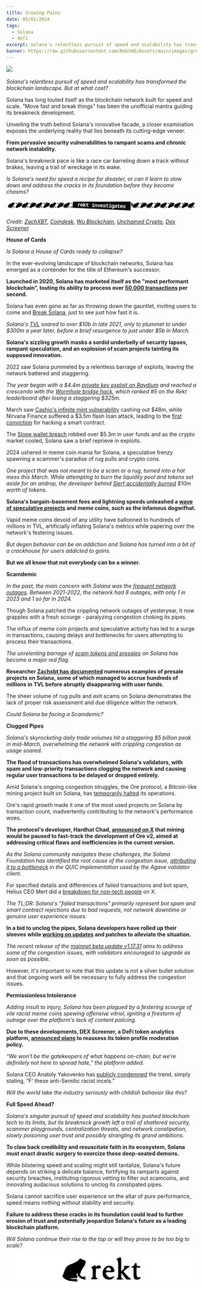 ```yaml
---
title: Growing Pains
date: 05/01/2024
tags:
  - Solana
  - defi
excerpt: Solana's relentless pursuit of speed and scalability has transformed the blockchain landscape. But at what cost?
banner: https://raw.githubusercontent.com/RektHQ/Assets/main/images/growing-pains-header.png
---
```

![](https://raw.githubusercontent.com/RektHQ/Assets/main/images/2023/01/growing-pains-header.png)







_Solana's relentless pursuit of speed and scalability has transformed the blockchain landscape. But at what cost?_

  

Solana has long touted itself as the blockchain network built for speed and scale. "Move fast and break things" has been the unofficial mantra guiding its breakneck development.

  

Unveiling the truth behind Solana's innovative facade, a closer examination exposes the underlying reality that lies beneath its cutting-edge veneer.

  

**From pervasive security vulnerabilities to rampant scams and chronic network instability.**

  

Solana's breakneck pace is like a race car barreling down a track without brakes, leaving a trail of wreckage in its wake.

  

_Is Solana's need for speed a recipe for disaster, or can it learn to slow down and address the cracks in its foundation before they become chasms?_

![](https://raw.githubusercontent.com/RektHQ/Assets/main/images/2021/09/rekt-investigates-linebreak.png)



_Credit: [ZachXBT](https://twitter.com/zachxbt/status/1769948459266707961), [Coindesk](https://www.coindesk.com/tech/2024/03/20/solanas-yakovenko-welcomes-meme-coin-traders-with-nothing-better-to-do/), [Wu Blockchain](https://wublock.substack.com/p/solana-outages-again-after-a-year), [Unchained Crypto](https://unchainedcrypto.com/bitcoin-style-mining-protocol-ore-halts-on-solana/), [Dex Screener](https://twitter.com/dexscreener/status/1771232117134905478)_

  

**House of Cards**

_Is Solana a House of Cards ready to collapse?_

  

In the ever-evolving landscape of blockchain networks, Solana has emerged as a contender for the title of Ethereum's successor.

  

**Launched in 2020, Solana has marketed itself as the "most performant blockchain”, touting its ability to process over [50,000 transactions](https://break.solana.com/) per second.**  
  
Solana has even gone as far as throwing down the gauntlet, inviting users to come and [Break Solana](https://break.solana.com/), just to see just how fast it is.

  

_Solana's [TVL](https://defillama.com/chain/Solana) soared to over $10b in late 2021, only to plummet to under $300m a year later, before a brief resurgence to just under $5b in March._

  

**Solana's sizzling growth masks a sordid underbelly of security lapses, rampant speculation, and an explosion of scam projects tainting its supposed innovation.**

  

2022 saw Solana pummeled by a relentless barrage of exploits, leaving the network battered and staggering.

  

_The year began with a $4.4m [private key exploit on Raydium](https://rekt.news/raydium-rekt/) and reached a crescendo with the [Wormhole bridge hack](https://rekt.news/wormhole-rekt/), which ranked #5 on the Rekt leaderboard after losing a staggering $325m._

  

March saw [Cashio's infinite mint vulnerability](https://rekt.news/cashio-rekt/) cashing out $48m, while Nirvana Finance suffered a $3.5m flash loan attack, leading to the [first conviction](https://blockworks.co/news/nirvana-finance-hacker-sentenced) for hacking a smart contract.

  

The [Slope wallet breach](https://rekt.news/unsolved-mystery/) robbed over $5.3m in user funds and as the crypto market cooled, Solana saw a brief reprieve in exploits.

  
2024 ushered in meme coin mania for Solana, a speculative frenzy spawning a scammer's paradise of rug pulls and crypto cons.

  

_One project that was not meant to be a scam or a rug, turned into a hot mess this March. While attempting to burn the liquidity pool and tokens set aside for an airdrop, the developer behind [Slerf accidentally burned](https://rekt.news/slerf-rekt/) $10m worth of tokens._ 
  
**Solana's bargain-basement fees and lightning speeds unleashed a [wave of speculative projects](https://www.coindesk.com/tech/2024/03/20/solanas-yakovenko-welcomes-meme-coin-traders-with-nothing-better-to-do/) and meme coins, such as the infamous dogwifhat.**

  
Vapid meme coins devoid of any utility have ballooned to hundreds of millions in TVL, artificially inflating Solana's metrics while papering over the network's festering issues.  
  
_But degen behavior can be an addiction and Solana has turned into a bit of a crackhouse for users addicted to gains._  
  
**But we all know that not everybody can be a winner.**

  

**Scamdemic**

_In the past, the main concern with Solana was the [frequent network outages](https://wublock.substack.com/p/solana-outages-again-after-a-year). Between 2021-2022, the network had 8 outages, with only 1 in 2023 and 1 so far in 2024._  
  
Though Solana patched the crippling network outages of yesteryear, it now grapples with a fresh scourge - paralyzing congestion choking its pipes.

  
The influx of meme coin projects and speculative activity has led to a surge in transactions, causing delays and bottlenecks for users attempting to process their transactions.

  

_The unrelenting barrage of [scam tokens and presales](https://unchainedcrypto.com/half-of-solana-presale-tokens-rolled-out-between-november-and-february-were-malicious-blockaid-study/) on Solana has become a major red flag._

  
**Researcher [Zachxbt has documented](https://twitter.com/zachxbt/status/1769948459266707961) numerous examples of presale projects on Solana, some of which managed to accrue hundreds of millions in TVL before abruptly disappearing with user funds.**

  

The sheer volume of rug pulls and exit scams on Solana demonstrates the lack of proper risk assessment and due diligence within the network.  
  
_Could Solana be facing a Scamdemic?_

  
**Clogged Pipes**

_Solana's skyrocketing daily trade volumes hit a staggering $5 billion peak in mid-March, overwhelming the network with crippling congestion as usage soared._

  
**The flood of transactions has overwhelmed Solana's validators, with spam and low-priority transactions clogging the network and causing regular user transactions to be delayed or dropped entirely.**  
  
Amid Solana's ongoing congestion struggles, the Ore protocol, a Bitcoin-like mining project built on Solana, has [temporarily halted](https://unchainedcrypto.com/bitcoin-style-mining-protocol-ore-halts-on-solana/) its operations.  
  
Ore's rapid growth made it one of the most used projects on Solana by transaction count, inadvertently contributing to the network's performance woes.  
  
**The protocol's developer, Hardhat Chad, [announced on X](https://twitter.com/HardhatChad/status/1780249831207837726) that mining would be paused to fast-track the development of Ore v2, aimed at addressing critical flaws and inefficiencies in the current version.**  
  
_As the Solana community navigates these challenges, the Solana Foundation has identified the root cause of the congestion issue, [attributing it to a bottleneck](https://decrypt.co/226528/solana-update-first-fixes-ongoing-congestion-issues) in the QUIC implementation used by the Agave validator client._ 
  
For specified details and differences of failed transactions and bot spam, Helius CEO Mert did a [breakdown for non-tech people](https://twitter.com/0xMert_/status/1771700602629730795) on X.  
  
_The TL;DR: Solana's "failed transactions" primarily represent bot spam and smart contract rejections due to bad requests, not network downtime or genuine user experience issues._

  

**In a bid to unclog the pipes, Solana developers have rolled up their sleeves while [working on updates](https://twitter.com/SolanaStatus/status/1779727821834686592?ref_src=twsrc%5Etfw%7Ctwcamp%5Etweetembed%7Ctwterm%5E1779730912269500836%7Ctwgr%5Ef689dddc54edb32733139dc0813ee3896145fb0c%7Ctwcon%5Es3_&ref_url=https%3A%2F%2Fdecrypt.co%2F226528%2Fsolana-update-first-fixes-ongoing-congestion-issues) and patches to alleviate the situation.**

  

_The recent release of the [mainnet beta update v1.17.31](https://github.com/solana-labs/solana/releases/tag/v1.17.31) aims to address some of the congestion issues, with validators encouraged to upgrade as soon as possible._

  

However, it's important to note that this update is not a silver bullet solution and that ongoing work will be necessary to fully address the congestion issues.  
  

**Permissionless Intolerance**

_Adding insult to injury, Solana has been plagued by a festering scourge of vile racist meme coins spewing offensive vitriol, igniting a firestorm of outrage over the platform's lack of content policing._

  
**Due to these developments, DEX Screener, a DeFi token analytics platform, [announced plans](https://twitter.com/dexscreener/status/1771232117134905478) to reassess its token profile moderation policy.**

  

_“We won’t be the gatekeepers of what happens on-chain, but we’re definitely not here to spread hate,” the platform added._  
  

Solana CEO Anatoly Yakovenko has [publicly condemned](https://twitter.com/aeyakovenko/status/1771222385242317299) the trend, simply stating, “F’ these anti-Semitic racist incels.”  
  
_Will the world take the industry seriously with childish behavior like this?_

  
**Full Speed Ahead?**

_Solana's singular pursuit of speed and scalability has pushed blockchain tech to its limits, but its breakneck growth left a trail of shattered security, scammer playgrounds, centralization threats, and network constipation, slowly poisoning user trust and possibly strangling its grand ambitions._

  

**To claw back credibility and resuscitate faith in its ecosystem, Solana must enact drastic surgery to exorcize these deep-seated demons.**

  

While blistering speed and scaling might still tantalize, Solana's future depends on striking a delicate balance, fortifying its ramparts against security breaches, instituting rigorous vetting to filter out scamcoins, and innovating audacious solutions to unclog its constipated pipes.

  

Solana cannot sacrifice user experience on the altar of pure performance, speed means nothing without stability and security.

  

**Failure to address these cracks in its foundation could lead to further erosion of trust and potentially jeopardize Solana's future as a leading blockchain platform.**

  
_Will Solana continue their rise to the top or will they prove to be too big to scale?_

![](https://raw.githubusercontent.com/RektHQ/Assets/main/images/2021/08/rekt-outline-conc.png)









